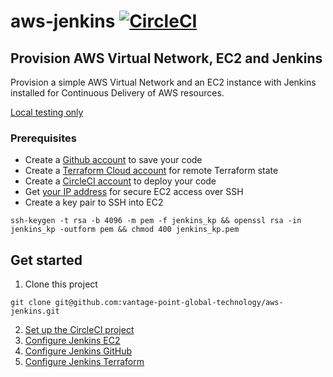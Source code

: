 # aws-jenkins [![CircleCI](https://dl.circleci.com/status-badge/img/gh/vantage-point-global-technology/aws-jenkins/tree/main.svg?style=svg&circle-token=c6edb6bba9a046ebf74711601af47ee41e7bfe56)](https://dl.circleci.com/status-badge/redirect/gh/vantage-point-global-technology/aws-jenkins/tree/main)

## Provision AWS Virtual Network, EC2 and Jenkins
Provision a simple AWS Virtual Network and an EC2 instance with Jenkins installed for Continuous Delivery of AWS resources.

[Local testing only](./docs/LOCAL.md)

### Prerequisites

- Create a [Github account](https://github.com) to save your code
- Create a [Terraform Cloud account](https://app.terraform.io/) for remote Terraform state
- Create a [CircleCI account](https://circleci.com/signup) to deploy your code
- Get [your IP address](https://checkip.amazonaws.com/) for secure EC2 access over SSH 
- Create a key pair to SSH into EC2
```
ssh-keygen -t rsa -b 4096 -m pem -f jenkins_kp && openssl rsa -in jenkins_kp -outform pem && chmod 400 jenkins_kp.pem
```

## Get started
1. Clone this project 
```
git clone git@github.com:vantage-point-global-technology/aws-jenkins.git
```
2. [Set up the CircleCI project](./docs/CIRCLE_CI.md)
3. [Configure Jenkins EC2](./docs/JENKINS_EC2.md)
4. [Configure Jenkins GitHub](./docs/JENKINS_GITHUB.md)
5. [Configure Jenkins Terraform](./docs/JENKINS_TERRAFORM.md)
